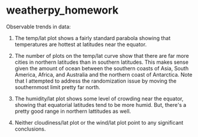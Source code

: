# weatherpy_homework

Observable trends in data: 

1. The temp/lat plot shows a fairly standard parabola showing that temperatures are hottest at 
latitudes near the equator. 

2. The number of plots on the temp/lat curve show that there are far more cities in northern 
latitudes than in southern latitudes. This makes sense given the amount of ocean between 
the southern coasts of Asia, South America, Africa, and Australia and the northern coast of 
Antarctica. Note that I attempted to address the randomization issue by moving the 
southernmost limit pretty far north. 

3. The humidity/lat plot shows some level of crowding near the equator, showing that 
equatorial latitudes tend to be more humid. But, there's a pretty good range in northern lattitudes 
as well. 

4. Neither cloudiness/lat plot or the wind/lat plot point to any significant conclusions.
